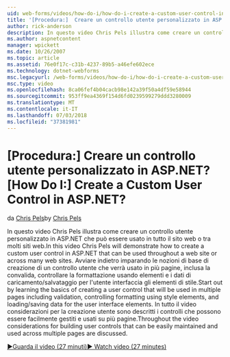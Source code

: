 ```yaml
---
uid: web-forms/videos/how-do-i/how-do-i-create-a-custom-user-control-in-aspnet
title: '[Procedura:]  Creare un controllo utente personalizzato in ASP.NET? | Microsoft Docs'
author: rick-anderson
description: In questo video Chris Pels illustra come creare un controllo utente personalizzato in ASP.NET che può essere usato in tutto il sito web o tra molti siti web. Sta....
ms.author: aspnetcontent
manager: wpickett
ms.date: 10/26/2007
ms.topic: article
ms.assetid: 76e0f17c-c31b-4237-89b5-a46efe602ece
ms.technology: dotnet-webforms
msc.legacyurl: /web-forms/videos/how-do-i/how-do-i-create-a-custom-user-control-in-aspnet
msc.type: video
ms.openlocfilehash: 8ca06fef4b04cacb98e142a39f50a4df59e58944
ms.sourcegitcommit: 953ff9ea4369f154d6fd0239599279ddd3280009
ms.translationtype: MT
ms.contentlocale: it-IT
ms.lasthandoff: 07/03/2018
ms.locfileid: "37381981"
---
```

<a name="how-do-i--create-a-custom-user-control-in-aspnet"></a><span data-ttu-id="0f321-105">[Procedura:]  Creare un controllo utente personalizzato in ASP.NET?</span><span class="sxs-lookup"><span data-stu-id="0f321-105">[How Do I:]  Create a Custom User Control in ASP.NET?</span></span>
====================
<span data-ttu-id="0f321-106">da [Chris Pels](https://twitter.com/chrispels)</span><span class="sxs-lookup"><span data-stu-id="0f321-106">by [Chris Pels](https://twitter.com/chrispels)</span></span>

<span data-ttu-id="0f321-107">In questo video Chris Pels illustra come creare un controllo utente personalizzato in ASP.NET che può essere usato in tutto il sito web o tra molti siti web.</span><span class="sxs-lookup"><span data-stu-id="0f321-107">In this video Chris Pels will demonstrate how to create a custom user control in ASP.NET that can be used throughout a web site or across many web sites.</span></span> <span data-ttu-id="0f321-108">Avviare indietro imparando le nozioni di base di creazione di un controllo utente che verrà usato in più pagine, inclusa la convalida, controllare la formattazione usando elementi e i dati di caricamento/salvataggio per l'utente interfaccia gli elementi di stile.</span><span class="sxs-lookup"><span data-stu-id="0f321-108">Start out by learning the basics of creating a user control that will be used in multiple pages including validation, controlling formatting using style elements, and loading/saving data for the user interface elements.</span></span> <span data-ttu-id="0f321-109">In tutto il video considerazioni per la creazione utente sono descritti i controlli che possono essere facilmente gestiti e usati su più pagine.</span><span class="sxs-lookup"><span data-stu-id="0f321-109">Throughout the video considerations for building user controls that can be easily maintained and used across multiple pages are discussed.</span></span>

[<span data-ttu-id="0f321-110">&#9654;Guarda il video (27 minuti)</span><span class="sxs-lookup"><span data-stu-id="0f321-110">&#9654; Watch video (27 minutes)</span></span>](https://channel9.msdn.com/Blogs/ASP-NET-Site-Videos/how-do-i-create-a-custom-user-control-in-aspnet)
